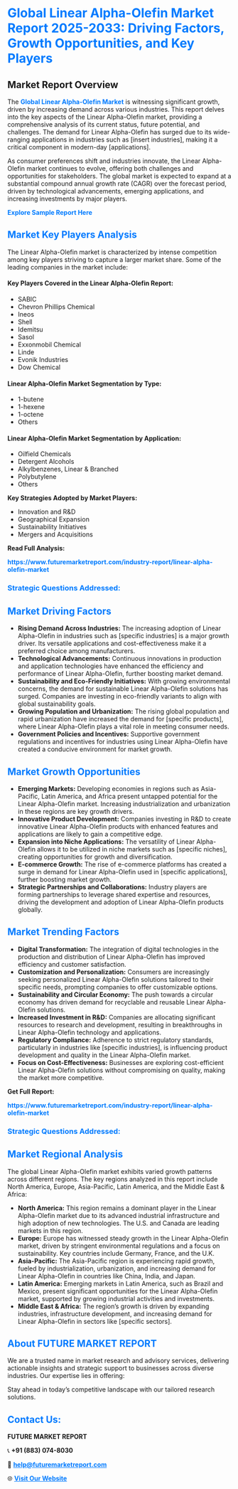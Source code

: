 <h1 style="color: #007BFF;">Global Linear Alpha-Olefin Market Report 2025-2033: Driving Factors, Growth Opportunities, and Key Players</h1>

<section id="overview">
<h2>Market Report Overview</h2>
<p>The <a href="https://www.futuremarketreport.com/industry-report/linear-alpha-olefin-market" style="color: #007BFF; text-decoration: none;"><strong>Global Linear Alpha-Olefin Market</strong></a> is witnessing significant growth, driven by increasing demand across various industries. This report delves into the key aspects of the Linear Alpha-Olefin market, providing a comprehensive analysis of its current status, future potential, and challenges. The demand for Linear Alpha-Olefin has surged due to its wide-ranging applications in industries such as [insert industries], making it a critical component in modern-day [applications].</p>
<p>As consumer preferences shift and industries innovate, the Linear Alpha-Olefin market continues to evolve, offering both challenges and opportunities for stakeholders. The global market is expected to expand at a substantial compound annual growth rate (CAGR) over the forecast period, driven by technological advancements, emerging applications, and increasing investments by major players.</p>
</section>

<section id="overview">
<p><a href="https://www.futuremarketreport.com/request-sample/reportId=88071" style="color: #007BFF; text-decoration: none;"><strong>Explore Sample Report Here</strong></a></p>
</section>

<section id="key-players">
<h2 style="color: #007BFF;">Market Key Players Analysis</h2>
<p>The Linear Alpha-Olefin market is characterized by intense competition among key players striving to capture a larger market share. Some of the leading companies in the market include:</p>
<h4>Key Players Covered in the Linear Alpha-Olefin Report:</h4>
<ul><li>SABIC</li><li>Chevron Phillips Chemical</li><li>Ineos</li><li>Shell</li><li>Idemitsu</li><li>Sasol</li><li>Exxonmobil Chemical</li><li>Linde</li><li>Evonik Industries</li><li>Dow Chemical</li></ul>
<h4>Linear Alpha-Olefin Market Segmentation by Type:</h4>
<ul><li>1-butene</li><li>1-hexene</li><li>1-octene</li><li>Others</li></ul>

<h4>Linear Alpha-Olefin Market Segmentation by Application:</h4>
<ul><li>Oilfield Chemicals</li><li>Detergent Alcohols</li><li>Alkylbenzenes, Linear &amp; Branched</li><li>Polybutylene</li><li>Others</li></ul>
<p><strong>Key Strategies Adopted by Market Players:</strong></p>
<ul>
<li>Innovation and R&D</li>
<li>Geographical Expansion</li>
<li>Sustainability Initiatives</li>
<li>Mergers and Acquisitions</li>
</ul>
</section>

<section>
<p><strong>Read Full Analysis: </strong></p><a href="https://www.futuremarketreport.com/industry-report/linear-alpha-olefin-market" style="color: #007BFF; text-decoration: none;"><strong>https://www.futuremarketreport.com/industry-report/linear-alpha-olefin-market</strong></a>
<h3 style="color: #007BFF;">Strategic Questions Addressed:</h3>
</section>

<section id="driving-factors">
<h2 style="color: #007BFF;">Market Driving Factors</h2>
<ul>
<li><strong>Rising Demand Across Industries:</strong> The increasing adoption of Linear Alpha-Olefin in industries such as [specific industries] is a major growth driver. Its versatile applications and cost-effectiveness make it a preferred choice among manufacturers.</li>
<li><strong>Technological Advancements:</strong> Continuous innovations in production and application technologies have enhanced the efficiency and performance of Linear Alpha-Olefin, further boosting market demand.</li>
<li><strong>Sustainability and Eco-Friendly Initiatives:</strong> With growing environmental concerns, the demand for sustainable Linear Alpha-Olefin solutions has surged. Companies are investing in eco-friendly variants to align with global sustainability goals.</li>
<li><strong>Growing Population and Urbanization:</strong> The rising global population and rapid urbanization have increased the demand for [specific products], where Linear Alpha-Olefin plays a vital role in meeting consumer needs.</li>
<li><strong>Government Policies and Incentives:</strong> Supportive government regulations and incentives for industries using Linear Alpha-Olefin have created a conducive environment for market growth.</li>
</ul>
</section>

<section id="growth-opportunities">
<h2 style="color: #007BFF;">Market Growth Opportunities</h2>
<ul>
<li><strong>Emerging Markets:</strong> Developing economies in regions such as Asia-Pacific, Latin America, and Africa present untapped potential for the Linear Alpha-Olefin market. Increasing industrialization and urbanization in these regions are key growth drivers.</li>
<li><strong>Innovative Product Development:</strong> Companies investing in R&D to create innovative Linear Alpha-Olefin products with enhanced features and applications are likely to gain a competitive edge.</li>
<li><strong>Expansion into Niche Applications:</strong> The versatility of Linear Alpha-Olefin allows it to be utilized in niche markets such as [specific niches], creating opportunities for growth and diversification.</li>
<li><strong>E-commerce Growth:</strong> The rise of e-commerce platforms has created a surge in demand for Linear Alpha-Olefin used in [specific applications], further boosting market growth.</li>
<li><strong>Strategic Partnerships and Collaborations:</strong> Industry players are forming partnerships to leverage shared expertise and resources, driving the development and adoption of Linear Alpha-Olefin products globally.</li>
</ul>
</section>

<section id="trending-factors">
<h2 style="color: #007BFF;">Market Trending Factors</h2>
<ul>
<li><strong>Digital Transformation:</strong> The integration of digital technologies in the production and distribution of Linear Alpha-Olefin has improved efficiency and customer satisfaction.</li>
<li><strong>Customization and Personalization:</strong> Consumers are increasingly seeking personalized Linear Alpha-Olefin solutions tailored to their specific needs, prompting companies to offer customizable options.</li>
<li><strong>Sustainability and Circular Economy:</strong> The push towards a circular economy has driven demand for recyclable and reusable Linear Alpha-Olefin solutions.</li>
<li><strong>Increased Investment in R&D:</strong> Companies are allocating significant resources to research and development, resulting in breakthroughs in Linear Alpha-Olefin technology and applications.</li>
<li><strong>Regulatory Compliance:</strong> Adherence to strict regulatory standards, particularly in industries like [specific industries], is influencing product development and quality in the Linear Alpha-Olefin market.</li>
<li><strong>Focus on Cost-Effectiveness:</strong> Businesses are exploring cost-efficient Linear Alpha-Olefin solutions without compromising on quality, making the market more competitive.</li>
</ul>
</section>

<section>
<p><strong>Get Full Report: </strong></p><a href="https://www.futuremarketreport.com/industry-report/linear-alpha-olefin-market" style="color: #007BFF; text-decoration: none;"><strong>https://www.futuremarketreport.com/industry-report/linear-alpha-olefin-market</strong></a>
<h3 style="color: #007BFF;">Strategic Questions Addressed:</h3>
</section>


<section id="regional-analysis">
<h2 style="color: #007BFF;">Market Regional Analysis</h2>
<p>The global Linear Alpha-Olefin market exhibits varied growth patterns across different regions. The key regions analyzed in this report include North America, Europe, Asia-Pacific, Latin America, and the Middle East & Africa:</p>
<ul>
<li><strong>North America:</strong> This region remains a dominant player in the Linear Alpha-Olefin market due to its advanced industrial infrastructure and high adoption of new technologies. The U.S. and Canada are leading markets in this region.</li>
<li><strong>Europe:</strong> Europe has witnessed steady growth in the Linear Alpha-Olefin market, driven by stringent environmental regulations and a focus on sustainability. Key countries include Germany, France, and the U.K.</li>
<li><strong>Asia-Pacific:</strong> The Asia-Pacific region is experiencing rapid growth, fueled by industrialization, urbanization, and increasing demand for Linear Alpha-Olefin in countries like China, India, and Japan.</li>
<li><strong>Latin America:</strong> Emerging markets in Latin America, such as Brazil and Mexico, present significant opportunities for the Linear Alpha-Olefin market, supported by growing industrial activities and investments.</li>
<li><strong>Middle East & Africa:</strong> The region’s growth is driven by expanding industries, infrastructure development, and increasing demand for Linear Alpha-Olefin in sectors like [specific sectors].</li>
</ul>
</section>

<footer>
<h2 style="color: #007BFF;">About FUTURE MARKET REPORT</h2>
<p>We are a trusted name in market research and advisory services, delivering actionable insights and strategic support to businesses across diverse industries. Our expertise lies in offering:</p>

<p>Stay ahead in today’s competitive landscape with our tailored research solutions.</p>

<h2 style="color: #007BFF;">Contact Us:</h2>
<p><strong>FUTURE MARKET REPORT</strong></p>
<p>📞 <strong>+91 (883) 074-8030</strong></p>
<p>📧 <strong><a href="mailto:help@futuremarketreport.com" style="color: #007BFF;">help@futuremarketreport.com</a></strong></p>
<p>🌐 <strong><a href="https://www.futuremarketreport.com/" style="color: #007BFF;">Visit Our Website</a></strong></p>
</footer>